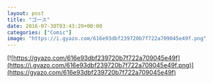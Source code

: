 ```yaml
---
layout: post
title: "ゴース"
date: 2016-07-30T03:43:29+00:00
categories: ["Comic"]
image: "https://i.gyazo.com/616e93dbf239720b7f722a709045e49f.png"
---
```


[![https://gyazo.com/616e93dbf239720b7f722a709045e49f](https://i.gyazo.com/616e93dbf239720b7f722a709045e49f.png)](https://gyazo.com/616e93dbf239720b7f722a709045e49f)
